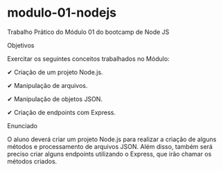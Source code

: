 # modulo-01-nodejs
Trabalho Prático do Módulo 01 do bootcamp de Node JS

Objetivos

Exercitar os seguintes conceitos trabalhados no Módulo:

✔ Criação de um projeto Node.js.

✔ Manipulação de arquivos.

✔ Manipulação de objetos JSON.

✔ Criação de endpoints com Express.

Enunciado

O aluno deverá criar um projeto Node.js para realizar a criação de alguns métodos e
processamento de arquivos JSON. Além disso, também será preciso criar alguns endpoints
utilizando o Express, que irão chamar os métodos criados.
